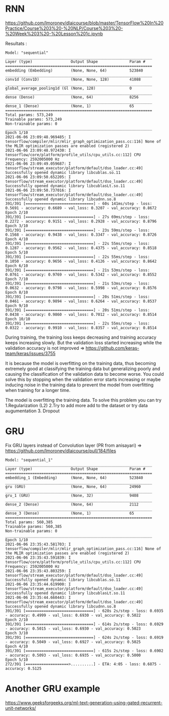# RNN

https://github.com/lmoroney/dlaicourse/blob/master/TensorFlow%20In%20Practice/Course%203%20-%20NLP/Course%203%20-%20Week%203%20-%20Lesson%201c.ipynb

Resultats :

```
Model: "sequential"
_________________________________________________________________
Layer (type)                 Output Shape              Param #
=================================================================
embedding (Embedding)        (None, None, 64)          523840
_________________________________________________________________
conv1d (Conv1D)              (None, None, 128)         41088
_________________________________________________________________
global_average_pooling1d (Gl (None, 128)               0
_________________________________________________________________
dense (Dense)                (None, 64)                8256
_________________________________________________________________
dense_1 (Dense)              (None, 1)                 65
=================================================================
Total params: 573,249
Trainable params: 573,249
Non-trainable params: 0
_________________________________________________________________
Epoch 1/10
2021-06-06 23:09:48.969485: I tensorflow/compiler/mlir/mlir_graph_optimization_pass.cc:116] None of the MLIR optimization passes are enabled (registered 2)
2021-06-06 23:09:48.972430: I tensorflow/core/platform/profile_utils/cpu_utils.cc:112] CPU Frequency: 2592005000 Hz
2021-06-06 23:09:49.059687: I tensorflow/stream_executor/platform/default/dso_loader.cc:49] Successfully opened dynamic library libcublas.so.11
2021-06-06 23:09:50.652205: I tensorflow/stream_executor/platform/default/dso_loader.cc:49] Successfully opened dynamic library libcublasLt.so.11
2021-06-06 23:09:50.737016: I tensorflow/stream_executor/platform/default/dso_loader.cc:49] Successfully opened dynamic library libcudnn.so.8
391/391 [==============================] - 60s 141ms/step - loss: 0.5691 - accuracy: 0.6689 - val_loss: 0.3207 - val_accuracy: 0.8672
Epoch 2/10
391/391 [==============================] - 27s 69ms/step - loss: 0.2272 - accuracy: 0.9151 - val_loss: 0.2928 - val_accuracy: 0.8796
Epoch 3/10
391/391 [==============================] - 23s 59ms/step - loss: 0.1568 - accuracy: 0.9438 - val_loss: 0.3347 - val_accuracy: 0.8726
Epoch 4/10
391/391 [==============================] - 22s 55ms/step - loss: 0.1287 - accuracy: 0.9562 - val_loss: 0.4375 - val_accuracy: 0.8518
Epoch 5/10
391/391 [==============================] - 22s 55ms/step - loss: 0.1050 - accuracy: 0.9656 - val_loss: 0.4126 - val_accuracy: 0.8642
Epoch 6/10
391/391 [==============================] - 21s 53ms/step - loss: 0.0761 - accuracy: 0.9769 - val_loss: 0.5342 - val_accuracy: 0.8552
Epoch 7/10
391/391 [==============================] - 21s 53ms/step - loss: 0.0632 - accuracy: 0.9798 - val_loss: 0.5998 - val_accuracy: 0.8576
Epoch 8/10
391/391 [==============================] - 20s 51ms/step - loss: 0.0461 - accuracy: 0.9894 - val_loss: 0.6264 - val_accuracy: 0.8537
Epoch 9/10
391/391 [==============================] - 20s 51ms/step - loss: 0.0438 - accuracy: 0.9860 - val_loss: 0.7012 - val_accuracy: 0.8514
Epoch 10/10
391/391 [==============================] - 22s 55ms/step - loss: 0.0322 - accuracy: 0.9910 - val_loss: 0.8357 - val_accuracy: 0.8514
```

During training, the training loss keeps decreasing and training accuracy keeps increasing slowly. But the validation loss started increasing while the validation accuracy is not improved => https://github.com/keras-team/keras/issues/3755

It is because the model is overfitting on the training data, thus becoming extremely good at classifying the training data but generalizing poorly and causing the classification of the validation data to become worse. You could solve this by stopping when the validation error starts increasing or maybe inducing noise in the training data to prevent the model from overfitting when training for a longer time.

The model is overfitting the training data.
To solve this problem you can try
1.Regularization (L2)
2.Try to add more add to the dataset or try data augumentation
3. Dropout

# GRU

Fix GRU layers instead of Convolution layer (PR from anisayari) => https://github.com/lmoroney/dlaicourse/pull/184/files

```
Model: "sequential_1"
_________________________________________________________________
Layer (type)                 Output Shape              Param #
=================================================================
embedding_1 (Embedding)      (None, None, 64)          523840
_________________________________________________________________
gru (GRU)                    (None, None, 64)          24960
_________________________________________________________________
gru_1 (GRU)                  (None, 32)                9408
_________________________________________________________________
dense_2 (Dense)              (None, 64)                2112
_________________________________________________________________
dense_3 (Dense)              (None, 1)                 65
=================================================================
Total params: 560,385
Trainable params: 560,385
Non-trainable params: 0
_________________________________________________________________
Epoch 1/10
2021-06-06 23:35:43.581703: I tensorflow/compiler/mlir/mlir_graph_optimization_pass.cc:116] None of the MLIR optimization passes are enabled (registered 2)
2021-06-06 23:35:43.591839: I tensorflow/core/platform/profile_utils/cpu_utils.cc:112] CPU Frequency: 2592005000 Hz
2021-06-06 23:35:43.803259: I tensorflow/stream_executor/platform/default/dso_loader.cc:49] Successfully opened dynamic library libcublas.so.11
2021-06-06 23:35:44.619900: I tensorflow/stream_executor/platform/default/dso_loader.cc:49] Successfully opened dynamic library libcublasLt.so.11
2021-06-06 23:35:44.660443: I tensorflow/stream_executor/platform/default/dso_loader.cc:49] Successfully opened dynamic library libcudnn.so.8
391/391 [==============================] - 628s 2s/step - loss: 0.6935 - accuracy: 0.4999 - val_loss: 0.6930 - val_accuracy: 0.5022
Epoch 2/10
391/391 [==============================] - 614s 2s/step - loss: 0.6929 - accuracy: 0.5015 - val_loss: 0.6930 - val_accuracy: 0.5023
Epoch 3/10
391/391 [==============================] - 624s 2s/step - loss: 0.6919 - accuracy: 0.5049 - val_loss: 0.6927 - val_accuracy: 0.5025
Epoch 4/10
391/391 [==============================] - 615s 2s/step - loss: 0.6902 - accuracy: 0.5093 - val_loss: 0.6935 - val_accuracy: 0.5000
Epoch 5/10
272/391 [===================>..........] - ETA: 4:05 - loss: 0.6875 - accuracy: 0.5125
```




# Another GRU example

https://www.geeksforgeeks.org/ml-text-generation-using-gated-recurrent-unit-networks/

